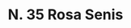 ---
title: "N. 35 Rosa Senis"
permalink: "/edition/plant035/"
plant-name: "N. 35"
plant-number: "035"
plant-xml: "/assets/xml/plant035.xml"
plant-img1: "/assets/img/plant035_verso.jpg"
plant-img2: "/assets/img/plant035.jpg"
plant-title: "N. 35 Rosa Senis"
plant-wfo-link: ""
plant-kew-link: ""
plant-taxon-content: ""
layout: single-xml
---